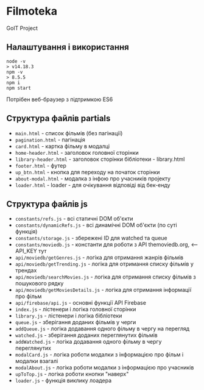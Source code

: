 # Filmoteka
GoIT Project

## Налаштування і використання

```
node -v
> v14.18.3
npm -v
> 8.5.5
npm i
npm start
```

Потрібен веб-браузер з підтримкою ES6

## Структура файлів partials
- `main.html` - список фільмів (без пагінації)
- `pagination.html` - пагінація
- `card.html` - картка фільму в модалці
- `home-header.html` - заголовок головної сторінки
- `library-header.html` - заголовок сторінки бібліотеки - library.html
- `footer.html` - футер
- `up_btn.html` - кнопка для переходу на початок сторінки
- `about-modal.html` - модалка з інфою про учасників проjекту
- `loader.html` - loader - для очікування відповіді від бек-енду

## Структура файлів js
- `constants/refs.js` - всі статичні DOM об'єкти
- `constants/dynamicRefs.js` - всі динамічні DOM об'єкти (по суті функція)
- `constants/storage.js` - збережені ID для watched та queue
- `constants/moviedb.js` - константи для роботи з API themoviedb.org, <-- API_KEY тут
- `api/moviedb/getGenres.js` - логіка для отримання жанрів фільмів
- `api/moviedb/getTrending.js` - логіка для отримання списку фільмів у трендах
- `api/moviedb/searchMovies.js` - логіка для отримання списку фільмів з пошукового рядку
- `api/moviedb/getMoviesDetails.js` - логіка для отримання інформації про фільм 
- `api/firebase/api.js` - основні функції API Firebase
- `index.js` - лістенери і логіка головної сторінки
- `library.js` - лістенери і логіка бібліотеки
- `queue.js` - зберігання доданих фільмів у черги
- `addQueue.js` - логіка додавання одного фільму в чергу на перегляд
- `watched.js` - зберігання доданих переглянутих фільмів
- `addWatched.js` - логіка додавання одного фільму в чергу переглянутих
- `modalCard.js` - логіка роботи модалки з інформацією про фільм і модалки взагалі
- `modalAbout.js` - логіка роботи модалки з інформацією про учасників
- `upToTop.js` - логіка роботи кнопки "наверх"
- `loader.js` - функція виклику лоадера
